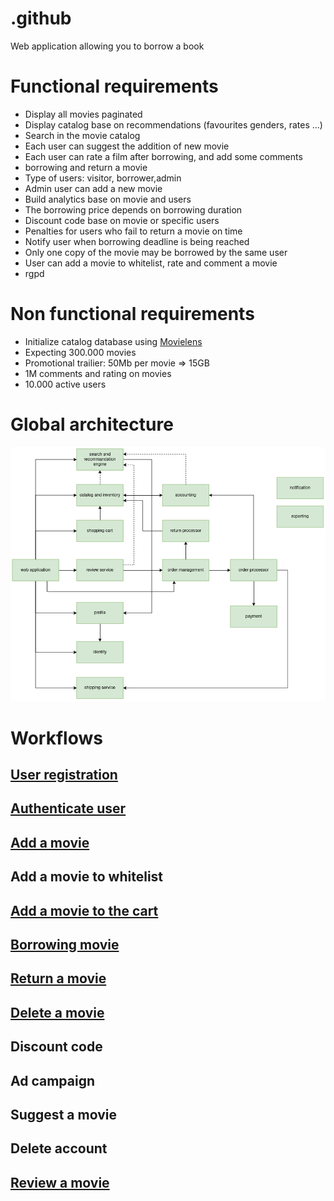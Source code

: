 # .github
Web application allowing you to borrow a book

# Functional requirements
- Display all movies paginated
- Display catalog base on recommendations (favourites genders, rates ...)
- Search in the movie catalog
- Each user can suggest the addition of new movie
- Each user can rate a film after borrowing, and add some comments
- borrowing and return a movie
- Type of users: visitor, borrower,admin
- Admin user can add a new movie
- Build analytics base on movie and users
- The borrowing price depends on borrowing duration
- Discount code base on movie or specific users
- Penalties for users who fail to return a movie on time
- Notify user when borrowing deadline is being reached
- Only one copy of the movie may be borrowed by the same user
- User can add a movie to whitelist, rate and comment a movie
- rgpd

# Non functional requirements
- Initialize catalog database using [Movielens](https://grouplens.org/datasets/movielens/)
- Expecting 300.000 movies
- Promotional trailier: 50Mb per movie => 15GB
- 1M comments and rating on movies
- 10.000 active users

# Global architecture
![Global architecture](./workflows/global_architecture.png)

# Workflows

## [User registration](./workflows/user_signup.png)
## [Authenticate user](./workflows/user_signin.png)
## [Add a movie](./workflows/add_movie.png)
## Add a movie to whitelist
## [Add a movie to the cart](./workflows/add_to_shopping_cart.png)
## [Borrowing movie](./workflows/order_processor_movie.png)
## [Return a movie](./workflows/return_movie.png)
## [Delete a movie](./workflows/remove-movie.md)
## Discount code
## Ad campaign
## Suggest a movie
## Delete account
## [Review a movie](./workflows/review_movie.png)
